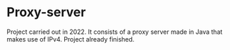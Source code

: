 # Proxy-server
Project carried out in 2022. It consists of a proxy server made in Java that makes use of IPv4. Project already finished.
